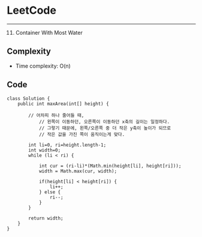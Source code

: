 [//]: # (# Intuition)
<!-- Describe your first thoughts on how to solve this problem. -->


# LeetCode
___
11. Container With Most Water

[//]: # (## Approach)

[//]: # (<!-- Describe your approach to solving the problem. -->)


## Complexity

- Time complexity: O(n)

[//]: # (<!-- Add your time complexity here, e.g. $$O&#40;n&#41;$$ -->)

[//]: # ()
[//]: # ([//]: # &#40;- Space complexity:&#41;)
[//]: # (<!-- Add your space complexity here, e.g. $$O&#40;n&#41;$$ -->)

## Code
```
class Solution {
    public int maxArea(int[] height) {
        
        // 어차피 하나 줄어들 때, 
            // 왼쪽이 이동하던, 오른쪽이 이동하던 x축의 길이는 일정하다.
            // 그렇기 때문에, 왼쪽/오른쪽 중 더 작은 y축이 높이가 되므로
            // 작은 값을 가진 쪽이 움직이는게 맞다.

        int li=0, ri=height.length-1;
        int width=0;
        while (li < ri) {

            int cur = (ri-li)*(Math.min(height[li], height[ri]));
            width = Math.max(cur, width);

            if(height[li] < height[ri]) {
                li++;
            } else {
                ri--;
            }
        }

        return width;
    }
}
```